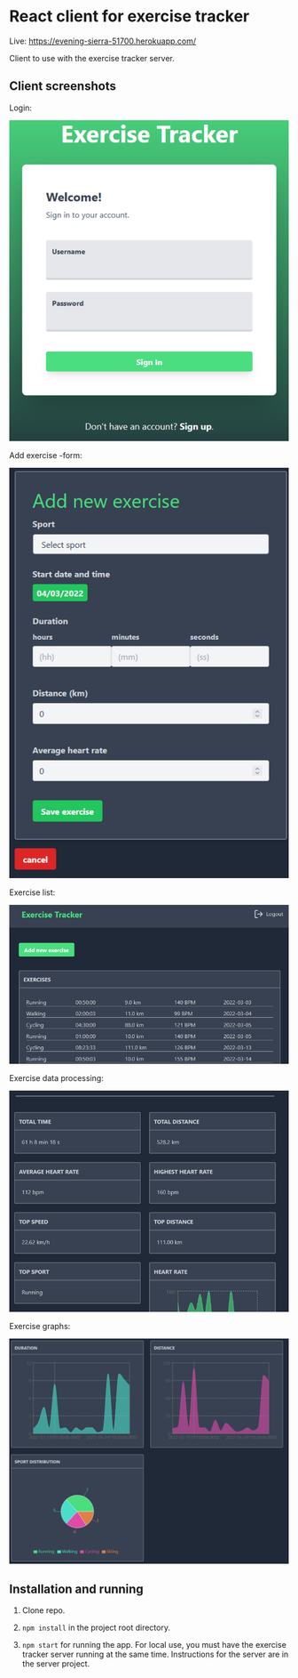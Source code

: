 # React client for exercise tracker

Live: <https://evening-sierra-51700.herokuapp.com/>

Client to use with the exercise tracker server.

## Client screenshots

Login:

![login](./screenshots/tracker-login.png)

Add exercise -form:

![add new exercise](./screenshots/tracker-1.png)

Exercise list:

![exercise list](./screenshots/tracker-2.png)

Exercise data processing:

![exercise data](./screenshots/tracker-3.png)

Exercise graphs:

![exercise graphs](./screenshots/tracker-4.png)

## Installation and running

1. Clone repo.

2. `npm install` in the project root directory.

3. `npm start` for running the app. For local use, you must have the exercise tracker server running at the same time. Instructions for the server are in the server project.
